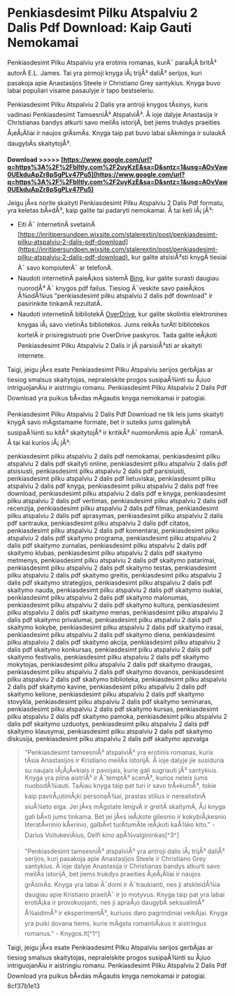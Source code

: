 
 
# Penkiasdesimt Pilku Atspalviu 2 Dalis Pdf Download: Kaip Gauti Nemokamai
 
Penkiasdesimt Pilku Atspalviu yra erotinis romanas, kurÄ¯ paraÅ¡Ä britÅ³ autorÄ E.L. James. Tai yra pirmoji knyga iÅ¡ trijÅ³ daliÅ³ serijos, kuri pasakoja apie Anastasijos Steele ir Christiano Grey santykius. Knyga buvo labai populiari visame pasaulyje ir tapo bestseleriu.
 
Penkiasdesimt Pilku Atspalviu 2 Dalis yra antroji knygos tÄsinys, kuris vadinasi Penkiasdesimt TamsesniÅ³ AtspalviÅ³. Å ioje dalyje Anastasija ir Christianas bandys atkurti savo meilÄs istorijÄ, bet jiems trukdys praeities Å¡eÅ¡Äliai ir naujos grÄsmÄs. Knyga taip pat buvo labai sÄkminga ir sulaukÄ daugybÄs skaitytojÅ³.
 
**Download >>>>> [https://www.google.com/url?q=https%3A%2F%2Fblltly.com%2F2uyKzE&sa=D&sntz=1&usg=AOvVaw0UEkduApZr8pSgPLv47Pu5](https://www.google.com/url?q=https%3A%2F%2Fblltly.com%2F2uyKzE&sa=D&sntz=1&usg=AOvVaw0UEkduApZr8pSgPLv47Pu5)**


 
Jeigu jÅ«s norite skaityti Penkiasdesimt Pilku Atspalviu 2 Dalis Pdf formatu, yra keletas bÅ«dÅ³, kaip galite tai padaryti nemokamai. Å tai keli iÅ¡ jÅ³:
 
- Eiti Ä¯ internetinÄ svetainÄ [https://inritipersundpen.wixsite.com/stalerextin/post/penkiasdesimt-pilku-atspalviu-2-dalis-pdf-download](https://inritipersundpen.wixsite.com/stalerextin/post/penkiasdesimt-pilku-atspalviu-2-dalis-pdf-download), kur galite atsisiÅ³sti knygÄ tiesiai Ä¯ savo kompiuterÄ¯ ar telefonÄ.
- Naudoti internetinÄ paieÅ¡kos sistemÄ [Bing](https://www.bing.com), kur galite surasti daugiau nuorodÅ³ Ä¯ knygos pdf failus. Tiesiog Ä¯veskite savo paieÅ¡kos Å¾odÅ¾ius "penkiasdesimt pilku atspalviu 2 dalis pdf download" ir pasirinkite tinkamÄ rezultatÄ.
- Naudoti internetinÄ bibliotekÄ [OverDrive](https://www.overdrive.com), kur galite skolintis elektronines knygas iÅ¡ savo vietinÄs bibliotekos. Jums reikÄs turÄti bibliotekos kortelÄ ir prisiregistruoti prie OverDrive paskyros. Tada galite ieÅ¡koti Penkiasdesimt Pilku Atspalviu 2 Dalis ir jÄ parsisiÅ³sti ar skaityti internete.

Taigi, jeigu jÅ«s esate Penkiasdesimt Pilku Atspalviu serijos gerbÄjas ar tiesiog smalsus skaitytojas, nepraleiskite progos susipaÅ¾inti su Å¡iuo intriguojanÄiu ir aistringiu romanu. Penkiasdesimt Pilku Atspalviu 2 Dalis Pdf Download yra puikus bÅ«das mÄgautis knyga nemokamai ir patogiai.
  
Penkiasdesimt Pilku Atspalviu 2 Dalis Pdf Download ne tik leis jums skaityti knygÄ savo mÄgstamame formate, bet ir suteiks jums galimybÄ susipaÅ¾inti su kitÅ³ skaitytojÅ³ ir kritikÅ³ nuomonÄmis apie Å¡Ä¯ romanÄ. Å tai kai kurios iÅ¡ jÅ³:
 
penkiasdesimt pilku atspalviu 2 dalis pdf nemokamai,  penkiasdesimt pilku atspalviu 2 dalis pdf skaityti online,  penkiasdesimt pilku atspalviu 2 dalis pdf atsisiusti,  penkiasdesimt pilku atspalviu 2 dalis pdf parsisiusti,  penkiasdesimt pilku atspalviu 2 dalis pdf lietuviskai,  penkiasdesimt pilku atspalviu 2 dalis pdf knyga,  penkiasdesimt pilku atspalviu 2 dalis pdf free download,  penkiasdesimt pilku atspalviu 2 dalis pdf e knyga,  penkiasdesimt pilku atspalviu 2 dalis pdf vertimas,  penkiasdesimt pilku atspalviu 2 dalis pdf recenzija,  penkiasdesimt pilku atspalviu 2 dalis pdf filmas,  penkiasdesimt pilku atspalviu 2 dalis pdf aprasymas,  penkiasdesimt pilku atspalviu 2 dalis pdf santrauka,  penkiasdesimt pilku atspalviu 2 dalis pdf citatos,  penkiasdesimt pilku atspalviu 2 dalis pdf komentarai,  penkiasdesimt pilku atspalviu 2 dalis pdf skaitymo programa,  penkiasdesimt pilku atspalviu 2 dalis pdf skaitymo zurnalas,  penkiasdesimt pilku atspalviu 2 dalis pdf skaitymo klubas,  penkiasdesimt pilku atspalviu 2 dalis pdf skaitymo metmenys,  penkiasdesimt pilku atspalviu 2 dalis pdf skaitymo patarimai,  penkiasdesimt pilku atspalviu 2 dalis pdf skaitymo testas,  penkiasdesimt pilku atspalviu 2 dalis pdf skaitymo greitis,  penkiasdesimt pilku atspalviu 2 dalis pdf skaitymo strategijos,  penkiasdesimt pilku atspalviu 2 dalis pdf skaitymo nauda,  penkiasdesimt pilku atspalviu 2 dalis pdf skaitymo isukiai,  penkiasdesimt pilku atspalviu 2 dalis pdf skaitymo malonumas,  penkiasdesimt pilku atspalviu 2 dalis pdf skaitymo kultura,  penkiasdesimt pilku atspalviu 2 dalis pdf skaitymo menas,  penkiasdesimt pilku atspalviu 2 dalis pdf skaitymo privalumai,  penkiasdesimt pilku atspalviu 2 dalis pdf skaitymo kokybe,  penkiasdesimt pilku atspalviu 2 dalis pdf skaitymo irasai,  penkiasdesimt pilku atspalviu 2 dalis pdf skaitymo diena,  penkiasdesimt pilku atspalviu 2 dalis pdf skaitymo akcija,  penkiasdesimt pilku atspalviu 2 dalis pdf skaitymo konkursas,  penkiasdesimt pilku atspalviu 2 dalis pdf skaitymo festivalis,  penkiasdesimt pilku atspalviu 2 dalis pdf skaitymo mokytojas,  penkiasdesimt pilku atspalviu 2 dalis pdf skaitymo draugas,  penkiasdesimt pilku atspalviu 2 dalis pdf skaitymo dovanos,  penkiasdesimt pilku atspalviu 2 dalis pdf skaitymo biblioteka,  penkiasdesimt pilku atspalviu 2 dalis pdf skaitymo kavine,  penkiasdesimt pilku atspalviu 2 dalis pdf skaitymo kelione,  penkiasdesimt pilku atspalviu 2 dalis pdf skaitymo stovykla,  penkiasdesimt pilku atspalviu 2 dalis pdf skaitymo seminaras,  penkiasdesimt pilku atspalviu 2 dalis pdf skaitymo kursas,  penkiasdesimt pilku atspalviu 2 dalis pdf skaitymo pamoka,  penkiasdesimt pilku atspalviu 2 dalis pdf skaitymo uzduotys,  penkiasdesimt pilku atspalviu 2 dalis pdf skaitymo klausymai,  penkiasdesimt pilku atspalviu 2 dalis pdf skaitymo diskusija,  penkiasdesimt pilku atspalviu 2 dalis pdf skaitymo apzvalga

> "Penkiasdesimt tamsesniÅ³ atspalviÅ³ yra erotinis romanas, kuris tÄsia Anastasijos ir Kristiano meilÄs istorijÄ. Å ioje dalyje jie susiduria su naujais iÅ¡Å¡Å«kiais ir pavojais, kurie gali sugriauti jÅ³ santykius. Knyga yra pilna aistriÅ³ ir Ä¯temptÅ³ scenÅ³, kurios neleis jums nuobodÅ¾iauti. TaÄiau knyga taip pat turi ir savo trÅ«kumÅ³, tokie kaip pavirÅ¡utiniÅ¡ki personaÅ¾ai, prastas stilius ir nerealistinÄ siuÅ¾eto eiga. Jei jÅ«s mÄgstate lengvÄ ir greitÄ skaitymÄ, Å¡i knyga gali bÅ«ti jums tinkama. Bet jei jÅ«s ieÅ¡kote gilesnio ir kokybiÅ¡kesnio literatÅ«rinio kÅ«rinio, galbÅ«t turÄtumÄte ieÅ¡koti kaÅ¾ko kito." - Darius VoitukeviÄius, Delfi kino apÅ¾valgininkas[^3^]

> "Penkiasdesimt tamsesniÅ³ atspalviÅ³ yra antroji dalis iÅ¡ trijÅ³ daliÅ³ serijos, kuri pasakoja apie Anastasijos Steele ir Christiano Grey santykius. Å ioje dalyje Anastasija ir Christianas bandys atkurti savo meilÄs istorijÄ, bet jiems trukdys praeities Å¡eÅ¡Äliai ir naujos grÄsmÄs. Knyga yra labai Ä¯domi ir Ä¯traukianti, nes ji atskleidÅ¾ia daugiau apie Kristiano praeitÄ¯ ir jo motyvus. Knyga taip pat yra labai erotiÅ¡ka ir provokuojanti, nes ji apraÅ¡o daugybÄ seksualiniÅ³ Å¾aidimÅ³ ir eksperimentÅ³, kuriuos daro pagrindiniai veikÄjai. Knyga yra puiki dovana tiems, kurie mÄgsta romantiÅ¡kus ir aistringus romanus." - Knygos.lt[^1^]

Taigi, jeigu jÅ«s esate Penkiasdesimt Pilku Atspalviu serijos gerbÄjas ar tiesiog smalsus skaitytojas, nepraleiskite progos susipaÅ¾inti su Å¡iuo intriguojanÄiu ir aistringiu romanu. Penkiasdesimt Pilku Atspalviu 2 Dalis Pdf Download yra puikus bÅ«das mÄgautis knyga nemokamai ir patogiai.
 8cf37b1e13
 

